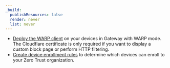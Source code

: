 ```yaml
---
_build:
  publishResources: false
  render: never
  list: never
---
```



- [Deploy the WARP client](/cloudflare-one/connections/connect-devices/warp/deployment/) on your devices in Gateway with WARP mode.  The Cloudflare certificate is only required if you want to display a custom block page or perform HTTP filtering.
- [Create device enrollment rules](/cloudflare-one/connections/connect-devices/warp/warp-settings/#device-enrollment-permissions) to determine which devices can enroll to your Zero Trust organization.